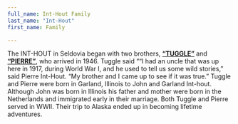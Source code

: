 ```yaml
---
full_name: Int-Hout Family
last_name: "Int-Hout"
first_name: Family

---
```

The INT-HOUT in Seldovia began with two brothers, [**“TUGGLE”**](../_people/Int_Hout_Garland_Brooks_Tuggle.md) and [**“PIERRE”**](../_people/Int_Hout_John_Pierre.md), who arrived in 1946. Tuggle said ““I had an uncle that was up here in 1917, during World War I, and he used to tell us some wild stories,” said Pierre Int-Hout. “My brother and I came up to see if it was true.” Tuggle and Pierre were born in Garland, Illinois to John and Garland Int-hout. Although John was born in Illinois his father and mother were born in the Netherlands and immigrated early in their marriage. Both Tuggle and Pierre served in WWII.  Their trip to Alaska ended up in becoming lifetime adventures.